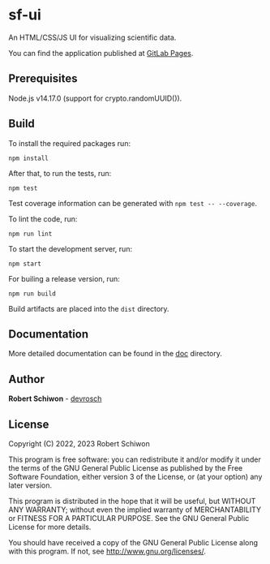 # sf-ui

An HTML/CSS/JS UI for visualizing scientific data.

You can find the application published at [GitLab Pages](https://devrosch.gitlab.io/sf-ui/).

## Prerequisites

Node.js v14.17.0 (support for crypto.randomUUID()).

## Build

To install the required packages run:
```
npm install
```

After that, to run the tests, run:
```
npm test
```
Test coverage information can be generated with `npm test -- --coverage`.

To lint the code, run:
```
npm run lint
```

To start the development server, run:
```
npm start
```

For builing a release version, run:
```
npm run build
```

Build artifacts are placed into the `dist` directory.

## Documentation

More detailed documentation can be found in the [doc](doc) directory.

## Author

**Robert Schiwon** - [devrosch](https://gitlab.com/devrosch)

## License

Copyright (C) 2022, 2023 Robert Schiwon

This program is free software: you can redistribute it and/or modify it under the terms of the GNU General Public License as published by the Free Software Foundation, either version 3 of the License, or (at your option) any later version.

This program is distributed in the hope that it will be useful, but WITHOUT ANY WARRANTY; without even the implied warranty of MERCHANTABILITY or FITNESS FOR A PARTICULAR PURPOSE. See the GNU General Public License for more details.

You should have received a copy of the GNU General Public License along with this program.  If not, see <http://www.gnu.org/licenses/>.
